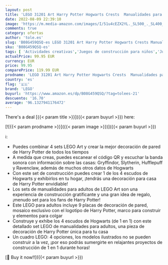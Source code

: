 ```yaml
---
layout: post
title: 'LEGO 31201 Art Harry Potter Hogwarts Crests  Manualidades para Adultos  Decoración de Casa de Gryffindor  Hufflepuff  Ravenclaw y Slytherin  DIY'
date: 2022-08-09 22:39:10
image: 'https://m.media-amazon.com/images/I/51u4cEZX2YL._SL500_._SL400_.jpg'
comments: true
category: ofertas
author: 'tole.es'
slug: 'B08G459QSQ-es LEGO 31201 Art Harry Potter Hogwarts Crests Manualidades...'
sku: 'B08G459QSQ-es'
tags: [ 'Actividades creativas','Juegos de construcción para niños','Juegos de manualidades','Juguetes','Juguetes y juegos','Sets de construcción','lego','🇪🇸', ]
actualPrice: 99.95 EUR
currency: EUR
price: 99.95
comparePrice: 119.99 EUR
prodname: 'LEGO 31201 Art Harry Potter Hogwarts Crests  Manualidades para Adultos  Decoración de Casa de Gryffindor  Hufflepuff  Ravenclaw y Slytherin  DIY'
country: 'es'
flag: '🇪🇸'
brand: 'LEGO'
buyurl: 'https://www.amazon.es/dp/B08G459QSQ/?tag=tolees-21'
descuento: '16.70'
average: '96.1327941176472'
---
```


There's a deal [{{< param title >}}]({{< param buyurl >}})  here:

[![{{< param prodname >}}]({{< param image >}})]({{< param buyurl >}})

ℹ️:

- Puedes combinar 4 sets LEGO Art y crear la mejor decoración de pared de Harry Potter de todos los tiempos
- A medida que creas, puedes escanear el código QR y escuchar la banda sonora con información sobre las casas: Gryffindor, Slytherin, Hufflepuff y Ravenclaw, además de muchos otros datos de Hogwarts
- Con este set de construcción puedes crear 1 de los 4 escudos de Hogwarts y exhibirlos en tu hogar, ¡tendrás una decoración para casa de Harry Potter envidiable!
- Los sets de manualidades para adultos de LEGO Art son una experiencia de construcción gratificante y una gran idea de regalo, ¡menudo set para los fans de Harry Potter!
- Este LEGO para adultos incluye 9 placas de decoración de pared, mosaico exclusivo con el logotipo de Harry Potter, marco para construir y elementos para colgar
- Construye y exhibe los 4 escudos de Hogwarts (de 1 en 1) con este detallado set LEGO de manualidades para adultos, una pieza de decoración de Harry Potter única para tu casa
- Un cuadro LEGO: 4 opciones, los modelos ilustrados no se pueden construir a la vez, ¡por eso podrás sumergirte en relajantes proyectos de construcción de 1 en 1 durante horas!

[🛒 Buy it now!!]({{< param buyurl >}})
